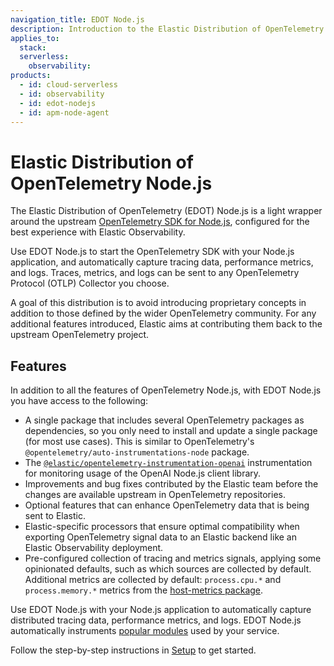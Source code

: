 ```yaml
---
navigation_title: EDOT Node.js
description: Introduction to the Elastic Distribution of OpenTelemetry Node.js (EDOT Node.js).
applies_to:
  stack:
  serverless:
    observability:
products:
  - id: cloud-serverless
  - id: observability
  - id: edot-nodejs
  - id: apm-node-agent
---
```


# Elastic Distribution of OpenTelemetry Node.js

The Elastic Distribution of OpenTelemetry (EDOT) Node.js is a light wrapper around the upstream [OpenTelemetry SDK for Node.js](https://opentelemetry.io/docs/languages/js), configured for the best experience with Elastic Observability. 

Use EDOT Node.js to start the OpenTelemetry SDK with your Node.js application, and automatically capture tracing data, performance metrics, and logs. Traces, metrics, and logs can be sent to any OpenTelemetry Protocol (OTLP) Collector you choose.

A goal of this distribution is to avoid introducing proprietary concepts in addition to those defined by the wider OpenTelemetry community. For any additional features introduced, Elastic aims at contributing them back to the upstream OpenTelemetry project.

## Features

In addition to all the features of OpenTelemetry Node.js, with EDOT Node.js you have access to the following:

* A single package that includes several OpenTelemetry packages as dependencies, so you only need to install and update a single package (for most use cases). This is similar to OpenTelemetry's `@opentelemetry/auto-instrumentations-node` package.
* The [`@elastic/opentelemetry-instrumentation-openai`](https://github.com/elastic/elastic-otel-node/tree/main/packages/instrumentation-openai#readme) instrumentation for monitoring usage of the OpenAI Node.js client library.
* Improvements and bug fixes contributed by the Elastic team before the changes are available upstream in OpenTelemetry repositories.
* Optional features that can enhance OpenTelemetry data that is being sent to Elastic.
* Elastic-specific processors that ensure optimal compatibility when exporting OpenTelemetry signal data to an Elastic backend like an Elastic Observability deployment.
* Pre-configured collection of tracing and metrics signals, applying some opinionated defaults, such as which sources are collected by default. Additional metrics are collected by default: `process.cpu.*` and `process.memory.*` metrics from the [host-metrics package](https://github.com/open-telemetry/opentelemetry-js-contrib/tree/main/packages/opentelemetry-host-metrics/).

Use EDOT Node.js with your Node.js application to automatically capture distributed tracing data, performance metrics, and logs. EDOT Node.js automatically instruments [popular modules](./supported-technologies.md#instrumentations) used by your service.

Follow the step-by-step instructions in [Setup](./setup/index.md) to get started.